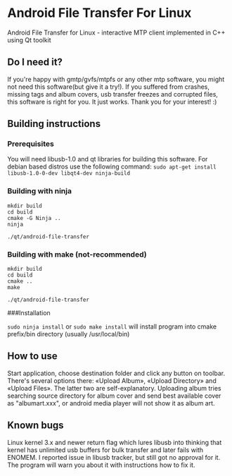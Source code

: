 # Android File Transfer For Linux
Android File Transfer for Linux - interactive MTP client implemented in C++ using Qt toolkit

## Do I need it?
If you're happy with gmtp/gvfs/mtpfs or any other mtp software, you might not need this software(but give it a try!). If you suffered from crashes, missing tags and album covers, usb transfer freezes and corrupted files, this software is right for you. It just works. Thank you for your interest! :)

## Building instructions
### Prerequisites
You will need libusb-1.0 and qt libraries for building this software.
For debian based distros use the following command: `sudo apt-get install libusb-1.0-0-dev libqt4-dev ninja-build`

### Building with ninja
```
mkdir build
cd build
cmake -G Ninja ..
ninja

./qt/android-file-transfer
```

### Building with make (not-recommended)
```
mkdir build
cd build
cmake ..
make

./qt/android-file-transfer
```

###Installation

`sudo ninja install` or `sudo make install` will install program into cmake prefix/bin directory (usually /usr/local/bin)


## How to use

Start application, choose destination folder and click any button on toolbar. There's several options there: «Upload Album», «Upload Directory» and «Upload Files». The latter two are self-explanatory. Uploading album tries searching source directory for album cover and send best available cover as "albumart.xxx", or android media player will not show it as album art.

## Known bugs

Linux kernel 3.x and newer return flag which lures libusb into thinking that kernel has unlimited usb buffers for bulk transfer and later fails with ENOMEM. I reported issue in libusb tracker, but still got no approval for it. The program will warn you about it with instructions how to fix it.

